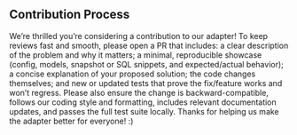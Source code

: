 ## Contribution Process

We’re thrilled you’re considering a contribution to our adapter! To keep reviews fast and smooth, please open a PR that includes: a clear description of the problem and why it matters; a minimal, reproducible showcase (config, models, snapshot or SQL snippets, and expected/actual behavior); a concise explanation of your proposed solution; the code changes themselves; and new or updated tests that prove the fix/feature works and won’t regress. Please also ensure the change is backward-compatible, follows our coding style and formatting, includes relevant documentation updates, and passes the full test suite locally. Thanks for helping us make the adapter better for everyone! :)